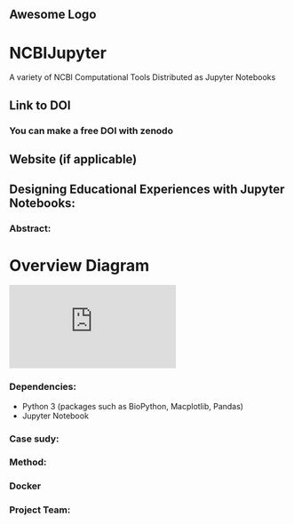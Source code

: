 ## Awesome Logo

# NCBIJupyter
A variety of NCBI Computational Tools Distributed as Jupyter Notebooks

## Link to DOI

### You can make a free DOI with zenodo <link>

## Website (if applicable)

## Designing Educational Experiences with Jupyter Notebooks:

### Abstract:


# Overview Diagram
![My image](https://github.com/NCBI-Hackathons/NCBIJupyter/master/case_study.pdf)



### Dependencies:
* Python 3 (packages such as BioPython, Macplotlib, Pandas)
* Jupyter Notebook

### Case sudy:


### Method:

### Docker


### Project Team:






